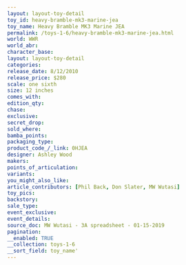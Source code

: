 ```yaml
---
layout: layout-toy-detail 
toy_id: heavy-bramble-mk3-marine-jea
toy_name: Heavy Bramble MK3 Marine JEA
permalink: /toys-1-6/heavy-bramble-mk3-marine-jea.html
world: WWR
world_abr: 
character_base: 
layout: layout-toy-detail
categories: 
release_date: 8/12/2010
release_price: $280 
scale: one sixth
size: 12 inches
comes_with: 
edition_qty: 
chase: 
exclusive: 
secret_drop: 
sold_where: 
bamba_points: 
packaging_type: 
product_code_/_link: 0HJEA
designer: Ashley Wood
makers: 
points_of_articulation: 
variants: 
you_might_also_like: 
article_contributors: [Phil Back, Don Slater, MW Wutasi]
toy_pics: 
backstory: 
sale_type: 
event_exclusive: 
event_details: 
source_doc: MW Wutasi - 3A spreadsheet - 01-15-2019
pagination: 
__enabled: TRUE
__collection: toys-1-6
__sort_field: toy_name'
---
```

